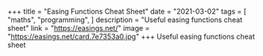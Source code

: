 +++
title = "Easing Functions Cheat Sheet"
date = "2021-03-02"
tags = [
    "maths",
    "programming",
]
description = "Useful easing functions cheat sheet"
link = "https://easings.net/"
image = "https://easings.net/card.7e7353a0.jpg"
+++
Useful easing functions cheat sheet